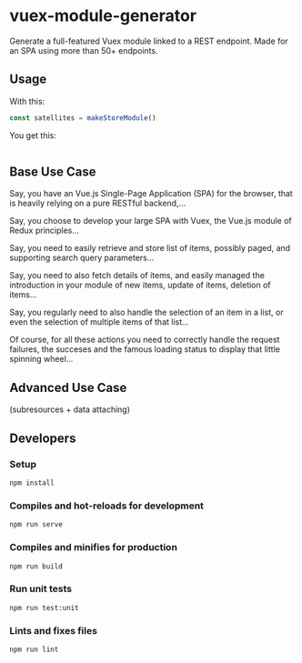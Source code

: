 # vuex-module-generator

Generate a full-featured Vuex module linked to a REST endpoint. Made for an SPA using more than 50+ endpoints.

## Usage

With this:

```js
const satellites = makeStoreModule()
```

You get this:

```js

```

## Base Use Case

Say, you have an Vue.js Single-Page Application (SPA) for the browser, that is heavily relying on a pure RESTful backend,...

Say, you choose to develop your large SPA with Vuex, the Vue.js module of Redux principles...

Say, you need to easily retrieve and store list of items, possibly paged, and supporting search query parameters...

Say, you need to also fetch details of items, and easily managed the introduction in your module of new items, update of items, deletion of items...

Say, you regularly need to also handle the selection of an item in a list, or even the selection of multiple items of that list...

Of course, for all these actions you need to correctly handle the request failures, the succeses and the famous loading status to display that little spinning wheel...

## Advanced Use Case

(subresources + data attaching)


## Developers

### Setup

```
npm install
```

### Compiles and hot-reloads for development

```
npm run serve
```

### Compiles and minifies for production

```
npm run build
```

### Run unit tests

```
npm run test:unit
```

### Lints and fixes files

```
npm run lint
```

